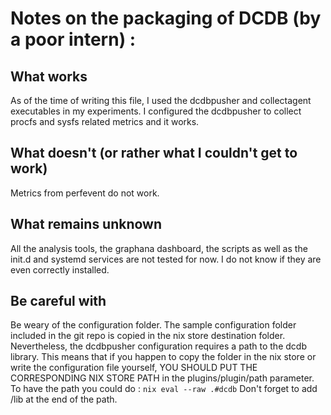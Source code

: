 # Notes on the packaging of DCDB (by a poor intern) :

## What works

As of the time of writing this file, I used the dcdbpusher and collectagent executables in my experiments. I configured the dcdbpusher to collect procfs and sysfs related metrics and it works. 

## What doesn't (or rather what I couldn't get to work)

Metrics from perfevent do not work.

## What remains unknown 

All the analysis tools, the graphana dashboard, the scripts as well as the init.d and systemd services are not tested for now. I do not know if they are even correctly installed.

## Be careful with

Be weary of the configuration folder. The sample configuration folder included in the git repo is copied in the nix store destination folder. Nevertheless, the dcdbpusher configuration requires a path to the dcdb library. This means that if you happen to copy the folder in the nix store or write the configuration file yourself, YOU SHOULD PUT THE CORRESPONDING NIX STORE PATH in the plugins/plugin/path parameter. 
To have the path you could do : ```nix eval --raw .#dcdb```
Don't forget to add /lib at the end of the path.

